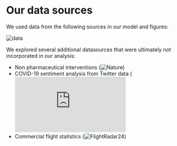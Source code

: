 # Our data sources

We used data from the following sources in our model and figures:

![data](https://pages.github.ncsu.edu/chaedri/Data-Challenge-GIS713/images/data.png)

We explored several additional datasources that were ultimately not incorporated in our analysis:
- Non pharmaceutical interventions (![Nature](https://www.nature.com/articles/s41597-020-00609-9#Abs1))
- COVID-19 sentiment analysis from Twitter data (![ArcGIS](https://www.arcgis.com/home/item.html?id=feb6280d42de4e91b47cf37344a91eae)
- Commercial flight statistics (![FlightRadar24](https://www.flightradar24.com/data/statistics))
